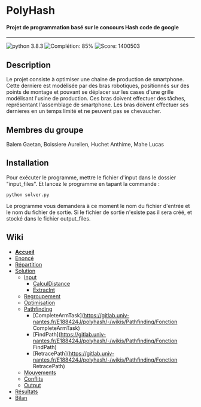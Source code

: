 # PolyHash
#### Projet de programmation basé sur le concours Hash code de google
---

![python 3.8.3][python_version]
![Complétion: 85%][completion]
![Score: 1400503][score]

## Description

Le projet consiste à optimiser une chaine de production de smartphone. Cette derniere est modélisée par des bras robotiques, positionnés sur des points de montage et pouvant se déplacer sur les cases d'une grille modélisant l'usine de production. Ces bras doivent effectuer des tâches, représentant l'assemblage de smartphone. Les bras doivent effectuer ses dernieres en un temps limité et ne peuvent pas se chevaucher.

## Membres du groupe
Balem Gaetan, 
Boissiere Aurelien, 
Huchet Anthime, 
Mahe Lucas

## Installation
Pour exécuter le programme, mettre le fichier d'input dans le dossier "input_files". Et lancez le programme en tapant la commande :

`python solver.py`

Le programme vous demandera à ce moment le nom du fichier d'entrée et le nom du fichier de sortie.
Si le fichier de sortie n'existe pas il sera créé, et stocké dans le fichier output_files.

## Wiki
- [**Accueil**](https://gitlab.univ-nantes.fr/E188424J/polyhash/-/wikis/Home)
- [Enoncé](https://gitlab.univ-nantes.fr/E188424J/polyhash/-/wikis/Accueil/Enoncé)
- [Répartition](https://gitlab.univ-nantes.fr/E188424J/polyhash/-/wikis/Accueil/Répartition)
- [Solution](https://gitlab.univ-nantes.fr/E188424J/polyhash/-/wikis/Accueil/Solution)
  - [Input](https://gitlab.univ-nantes.fr/E188424J/polyhash/-/wikis/Solution/Input)
    - [CalculDistance](https://gitlab.univ-nantes.fr/E188424J/polyhash/-/wikis/Input/Calculdistance)
    - [ExtracInt](https://gitlab.univ-nantes.fr/E188424J/polyhash/-/wikis/Input/Extracint)
  - [Regroupement](https://gitlab.univ-nantes.fr/E188424J/polyhash/-/wikis/Solution/Regroupement)
  - [Optimisation](https://gitlab.univ-nantes.fr/E188424J/polyhash/-/wikis/Solution/Optimisation)
  - [Pathfinding](https://gitlab.univ-nantes.fr/E188424J/polyhash/-/wikis/Solution/Pathfinding)
    - [CompleteArmTask](https://gitlab.univ-nantes.fr/E188424J/polyhash/-/wikis/Pathfinding/Fonction CompleteArmTask)
    - [FindPath](https://gitlab.univ-nantes.fr/E188424J/polyhash/-/wikis/Pathfinding/Fonction FindPath)
    - [RetracePath](https://gitlab.univ-nantes.fr/E188424J/polyhash/-/wikis/Pathfinding/Fonction RetracePath)
  - [Mouvements](https://gitlab.univ-nantes.fr/E188424J/polyhash/-/wikis/Solution/Mouvements)
  - [Conflits](https://gitlab.univ-nantes.fr/E188424J/polyhash/-/wikis/Solution/Conflits)
  - [Output](https://gitlab.univ-nantes.fr/E188424J/polyhash/-/wikis/Solution/Output)
- [Résultats](https://gitlab.univ-nantes.fr/E188424J/polyhash/-/wikis/Accueil/Résultats)
- [Bilan](https://gitlab.univ-nantes.fr/E188424J/polyhash/-/wikis/Accueil/Bilan)

[score]: https://img.shields.io/badge/score-1400503-%2300adef?style=flat-square "Score"
[python_version]: https://img.shields.io/badge/python-3.8.3-brightgreen?style=flat-square "Version de python"
[completion]: https://img.shields.io/badge/compl%C3%A9tion-85%25-green?style=flat-square "Complétion du projet"
